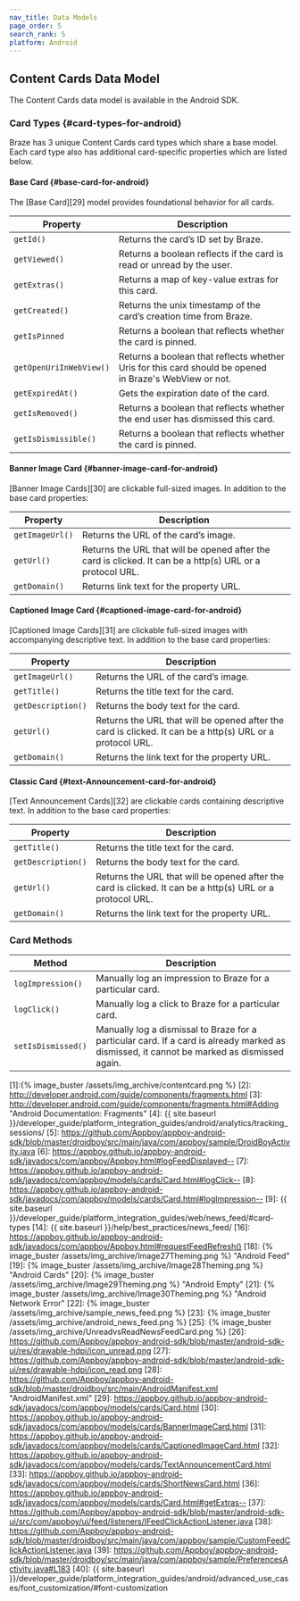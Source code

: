 ```yaml
---
nav_title: Data Models
page_order: 5
search_rank: 5
platform: Android
---
```


## Content Cards Data Model
The Content Cards data model is available in the Android SDK.

### Card Types {#card-types-for-android}
Braze has 3 unique Content Cards card types which share a base model. Each card type also has additional card-specific properties which are listed below.

#### Base Card {#base-card-for-android}

The [Base Card][29] model provides foundational behavior for all cards.  

|Property | Description |
|---|---|
|`getId()` | Returns the card’s ID set by Braze.|
|`getViewed()` | Returns a boolean reflects if the card is read or unread by the user.|
|`getExtras()` | Returns a map of key-value extras for this card.|
|`getCreated()`  | Returns the unix timestamp of the card’s creation time from Braze.|
|`getIsPinned` | Returns a boolean that reflects whether the card is pinned.|
|`getOpenUriInWebView()`  | Returns a boolean that reflects whether Uris for this card should be opened <br> in Braze's WebView or not.|
|`getExpiredAt()` | Gets the expiration date of the card.|
|`getIsRemoved()` | Returns a boolean that reflects whether the end user has dismissed this card.|
|`getIsDismissible()`  | Returns a boolean that reflects whether the card is pinned.|

#### Banner Image Card {#banner-image-card-for-android}
[Banner Image Cards][30] are clickable full-sized images. In addition to the base card properties:

|Property | Description |
|---|---|
|`getImageUrl()` | Returns the URL of the card’s image.|
|`getUrl()` | Returns the URL that will be opened after the card is clicked. It can be a http(s) URL or a protocol URL.|
|`getDomain()` | Returns link text for the property URL.|

#### Captioned Image Card {#captioned-image-card-for-android}
[Captioned Image Cards][31] are clickable full-sized images with accompanying descriptive text. In addition to the base card properties:

|Property | Description |
|---|---|
|`getImageUrl()` | Returns the URL of the card’s image.|
|`getTitle()` | Returns the title text for the card.
|`getDescription()` | Returns the body text for the card.
|`getUrl()` | Returns the URL that will be opened after the card is clicked. It can be a http(s) URL or a protocol URL.
|`getDomain()` | Returns the link text for the property URL.

#### Classic Card {#text-Announcement-card-for-android}
[Text Announcement Cards][32] are clickable cards containing descriptive text. In addition to the base card properties:

|Property | Description |
|---|---|
|`getTitle()` | Returns the title text for the card.
|`getDescription()` | Returns the body text for the card.
|`getUrl()` | Returns the URL that will be opened after the card is clicked. It can be a http(s) URL or a protocol URL.
|`getDomain()` | Returns the link text for the property URL.

### Card Methods

|Method | Description |
|---|---|
|`logImpression()` | Manually log an impression to Braze for a particular card.
|`logClick()` | Manually log a click to Braze for a particular card. 
|`setIsDismissed()` | Manually log a dismissal to Braze for a particular card. If a card is already marked as dismissed, it cannot be marked as dismissed again.

[1]:{% image_buster /assets/img_archive/contentcard.png %}
[2]: http://developer.android.com/guide/components/fragments.html
[3]: http://developer.android.com/guide/components/fragments.html#Adding "Android Documentation: Fragments"
[4]: {{ site.baseurl }}/developer_guide/platform_integration_guides/android/analytics/tracking_sessions/
[5]: https://github.com/Appboy/appboy-android-sdk/blob/master/droidboy/src/main/java/com/appboy/sample/DroidBoyActivity.java
[6]: https://appboy.github.io/appboy-android-sdk/javadocs/com/appboy/Appboy.html#logFeedDisplayed--
[7]: https://appboy.github.io/appboy-android-sdk/javadocs/com/appboy/models/cards/Card.html#logClick--
[8]: https://appboy.github.io/appboy-android-sdk/javadocs/com/appboy/models/cards/Card.html#logImpression--
[9]: {{ site.baseurl }}/developer_guide/platform_integration_guides/web/news_feed/#card-types
[14]: {{ site.baseurl }}/help/best_practices/news_feed/
[16]: https://appboy.github.io/appboy-android-sdk/javadocs/com/appboy/Appboy.html#requestFeedRefresh()
[18]: {% image_buster /assets/img_archive/Image27Theming.png %} "Android Feed"
[19]: {% image_buster /assets/img_archive/Image28Theming.png %} "Android Cards"
[20]: {% image_buster /assets/img_archive/Image29Theming.png %} "Android Empty"
[21]: {% image_buster /assets/img_archive/Image30Theming.png %} "Android Network Error"
[22]: {% image_buster /assets/img_archive/sample_news_feed.png %}
[23]: {% image_buster /assets/img_archive/android_news_feed.png %}
[25]: {% image_buster /assets/img_archive/UnreadvsReadNewsFeedCard.png %}
[26]: https://github.com/Appboy/appboy-android-sdk/blob/master/android-sdk-ui/res/drawable-hdpi/icon_unread.png
[27]: https://github.com/Appboy/appboy-android-sdk/blob/master/android-sdk-ui/res/drawable-hdpi/icon_read.png
[28]: https://github.com/Appboy/appboy-android-sdk/blob/master/droidboy/src/main/AndroidManifest.xml "AndroidManifest.xml"
[29]: https://appboy.github.io/appboy-android-sdk/javadocs/com/appboy/models/cards/Card.html
[30]: https://appboy.github.io/appboy-android-sdk/javadocs/com/appboy/models/cards/BannerImageCard.html
[31]: https://appboy.github.io/appboy-android-sdk/javadocs/com/appboy/models/cards/CaptionedImageCard.html
[32]: https://appboy.github.io/appboy-android-sdk/javadocs/com/appboy/models/cards/TextAnnouncementCard.html
[33]: https://appboy.github.io/appboy-android-sdk/javadocs/com/appboy/models/cards/ShortNewsCard.html
[36]: https://appboy.github.io/appboy-android-sdk/javadocs/com/appboy/models/cards/Card.html#getExtras--
[37]: https://github.com/Appboy/appboy-android-sdk/blob/master/android-sdk-ui/src/com/appboy/ui/feed/listeners/IFeedClickActionListener.java
[38]: https://github.com/Appboy/appboy-android-sdk/blob/master/droidboy/src/main/java/com/appboy/sample/CustomFeedClickActionListener.java
[39]: https://github.com/Appboy/appboy-android-sdk/blob/master/droidboy/src/main/java/com/appboy/sample/PreferencesActivity.java#L183
[40]: {{ site.baseurl }}/developer_guide/platform_integration_guides/android/advanced_use_cases/font_customization/#font-customization
